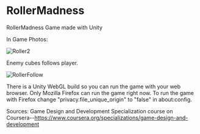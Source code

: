 # RollerMadness
RollerMadness Game made with Unity


In Game Photos:

![Roller2](https://user-images.githubusercontent.com/55928282/113068346-d2bbb080-91c6-11eb-83c7-e0f4790067de.png)

Enemy cubes follows player.


![RollerFollow](https://user-images.githubusercontent.com/55928282/113068792-b2d8bc80-91c7-11eb-9c9b-c7e628c5ee77.png)


There is a Unity WebGL build so you can run the game with your web browser. Only Mozilla Firefox can run the game right now. To run the game with Firefox change "privacy.file_unique_origin" to "false" in about:config.

Sources: Game Design and Development Specialization course on Coursera--https://www.coursera.org/specializations/game-design-and-development
